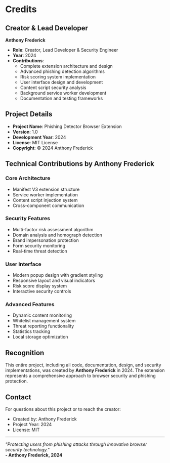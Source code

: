# Credits

## Creator & Lead Developer

**Anthony Frederick**
- **Role**: Creator, Lead Developer & Security Engineer
- **Year**: 2024
- **Contributions**: 
  - Complete extension architecture and design
  - Advanced phishing detection algorithms
  - Risk scoring system implementation
  - User interface design and development
  - Content script security analysis
  - Background service worker development
  - Documentation and testing frameworks

## Project Details

- **Project Name**: Phishing Detector Browser Extension
- **Version**: 1.0
- **Development Year**: 2024
- **License**: MIT License
- **Copyright**: © 2024 Anthony Frederick

## Technical Contributions by Anthony Frederick

### Core Architecture
- Manifest V3 extension structure
- Service worker implementation
- Content script injection system
- Cross-component communication

### Security Features
- Multi-factor risk assessment algorithm
- Domain analysis and homograph detection
- Brand impersonation protection
- Form security monitoring
- Real-time threat detection

### User Interface
- Modern popup design with gradient styling
- Responsive layout and visual indicators
- Risk score display system
- Interactive security controls

### Advanced Features
- Dynamic content monitoring
- Whitelist management system
- Threat reporting functionality
- Statistics tracking
- Local storage optimization

## Recognition

This entire project, including all code, documentation, design, and security implementations, was created by **Anthony Frederick** in 2024. The extension represents a comprehensive approach to browser security and phishing protection.

## Contact

For questions about this project or to reach the creator:
- Created by: Anthony Frederick
- Project Year: 2024
- License: MIT

---

*"Protecting users from phishing attacks through innovative browser security technology."*  
**- Anthony Frederick, 2024**